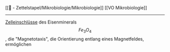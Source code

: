 [[📄 - Zettelstapel/Mikrobiologie/Mikrobiologie]] [[VO Mikrobiologie]] 

---

[Zelleinschlüsse](Biologie-Bachelor/Mikrobiologie/Prokaryoten/Bakterien/Zelleinschlüsse.md) des Eisenminerals $$ Fe_3O_4 $$, die "Magnetotaxis", die Orientierung entlang eines Magnetfeldes, ermöglichen